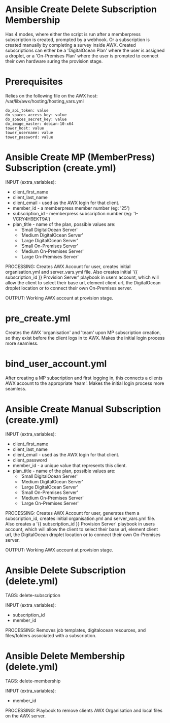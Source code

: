 # Ansible Create Delete Subscription Membership

Has 4 modes, where either the script is run after a memberpress subscription is created, prompted by a webhook. Or a subscription is created manually by completing a survey inside AWX. Created subscriptions can either be a 'DigitalOcean Plan' where the user is assigned a droplet, or a 'On-Premises Plan' where the user is prompted to connect their own hardware suring the provision stage.

# Prerequisites

Relies on the following file on the AWX host: /var/lib/awx/hosting/hosting_vars.yml
```
do_api_token: value
do_spaces_access_key: value
do_spaces_secret_key: value
do_image_master: debian-10-x64
tower_host: value
tower_username: value
tower_password: value
```

# Ansible Create MP (MemberPress) Subscription (create.yml)

INPUT (extra_variables):
- client_first_name
- client_last_name
- client_email - used as the AWX login for that client.
- member_id - a memberpress member number (eg: '25')
- subscription_id - memberpress subscription number (eg: 'I-VCRY4H9EKT9A')
- plan_title - name of the plan, possible values are:
	- 'Small DigitalOcean Server'
	- 'Medium DigitalOcean Server'
	- 'Large DigitalOcean Server'
	- 'Small On-Premises Server'
	- 'Medium On-Premises Server'
	- 'Large On-Premises Server'

PROCESSING: Creates AWX Account for user, creates initial organisation.yml and server_vars.yml file. Also creates initial '{{ subscription_id }} Provision Server' playbook in users account, which will allow the client to select their base url, element client url, the DigitalOcean droplet location or to connect their own On-Premises server.

OUTPUT: Working AWX account at provision stage.

# pre_create.yml

Creates the AWX 'organisation' and 'team' upon MP subscription creation, so they exist before the client logs in to AWX. Makes the initial login process more seamless.

# bind_user_account.yml

After creating a MP subscription and first logging in, this connects a clients AWX account to the appropriate 'team'. Makes the initial login process more seamless. 

# Ansible Create Manual Subscription (create.yml)

INPUT (extra_variables):
- client_first_name
- client_last_name
- client_email - used as the AWX login for that client. 
- client_password
- member_id - a unique value that represents this client.
- plan_title - name of the plan, possible values are:
	- 'Small DigitalOcean Server'
	- 'Medium DigitalOcean Server'
	- 'Large DigitalOcean Server'
	- 'Small On-Premises Server'
	- 'Medium On-Premises Server'
	- 'Large On-Premises Server'

PROCESSING: Creates AWX Account for user, generates them a subscription_id, creates initial organisation.yml and server_vars.yml file. Also creates a '{{ subscription_id }} Provision Server' playbook in users account, which will allow the client to select their base url, element client url, the DigitalOcean droplet location or to connect their own On-Premises server.

OUTPUT: Working AWX account at provision stage.

# Ansible Delete Subscription (delete.yml)

TAGS:
delete-subscription

INPUT (extra_variables): 
- subscription_id
- member_id

PROCESSING: Removes job templates, digitalocean resources, and files/folders associated with a subscription.

# Ansible Delete Membership (delete.yml)

TAGS:
delete-membership

INPUT (extra_variables): 
- member_id

PROCESSING: Playbook to remove clients AWX Organisation and local files on the AWX server.

